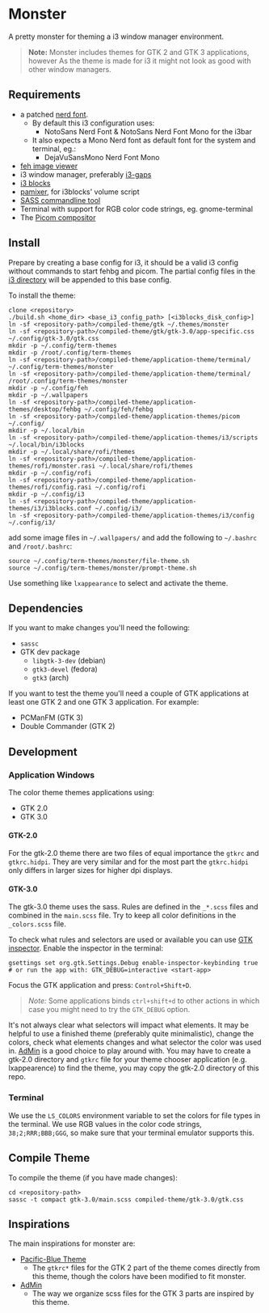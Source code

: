 # Monster

A pretty monster for theming a i3 window manager environment.

> **Note:** Monster includes themes for GTK 2 and GTK 3 applications, however As the theme is made for i3 it might not look as good with other window managers.

## Requirements

- a patched [nerd font](https://github.com/ryanoasis/nerd-fonts).
  - By default this i3 configuration uses:
    - NotoSans Nerd Font & NotoSans Nerd Font Mono for the i3bar
  - It also expects a Mono Nerd font as default font for the system and terminal, eg.:
    - DejaVuSansMono Nerd Font Mono
- [feh image viewer](https://feh.finalrewind.org/)
- i3 window manager, preferably [i3-gaps](https://github.com/Airblader/i3)
- [i3 blocks](https://vivien.github.io/i3blocks/)
- [pamixer](https://github.com/cdemoulins/pamixer), for i3blocks' volume script
- [SASS commandline tool](https://sass-lang.com/install)
- Terminal with support for RGB color code strings, eg. gnome-terminal
- The [Picom compositor](https://wiki.archlinux.org/title/Picom)

## Install

Prepare by creating a base config for i3, it should be a valid i3 config without commands to start fehbg and picom. The partial config files in the [i3 directory](application-themes/i3/partial-configs) will be appended to this base config.

To install the theme:

```
clone <repository>
./build.sh <home_dir> <base_i3_config_path> [<i3blocks_disk_config>]
ln -sf <repository-path>/compiled-theme/gtk ~/.themes/monster
ln -sf <repository-path>/compiled-theme/gtk/gtk-3.0/app-specific.css ~/.config/gtk-3.0/gtk.css
mkdir -p ~/.config/term-themes
mkdir -p /root/.config/term-themes
ln -sf <repository-path>/compiled-theme/application-theme/terminal/ ~/.config/term-themes/monster
ln -sf <repository-path>/compiled-theme/application-theme/terminal/ /root/.config/term-themes/monster
mkdir -p ~/.config/feh
mkdir -p ~/.wallpapers
ln -sf <repository-path>/compiled-theme/application-themes/desktop/fehbg ~/.config/feh/fehbg
ln -sf <repository-path>/compiled-theme/application-themes/picom ~/.config/
mkdir -p ~/.local/bin
ln -sf <repository-path>/compiled-theme/application-themes/i3/scripts ~/.local/bin/i3blocks
mkdir -p ~/.local/share/rofi/themes
ln -sf <repository-path>/compiled-theme/application-themes/rofi/monster.rasi ~/.local/share/rofi/themes
mkdir -p ~/.config/rofi
ln -sf <repository-path>/compiled-theme/application-themes/rofi/config.rasi ~/.config/rofi
mkdir -p ~/.config/i3
ln -sf <repository-path>/compiled-theme/application-themes/i3/i3blocks.conf ~/.config/i3/
ln -sf <repository-path>/compiled-theme/application-themes/i3/config ~/.config/i3/
```

add some image files in `~/.wallpapers/` and add the following to `~/.bashrc` and `/root/.bashrc`:

```
source ~/.config/term-themes/monster/file-theme.sh
source ~/.config/term-themes/monster/prompt-theme.sh
```

Use something like `lxappearance` to select and activate the theme.

## Dependencies

If you want to make changes you'll need the following:

- `sassc`
- GTK dev package
  - `libgtk-3-dev` (debian)
  - `gtk3-devel` (fedora)
  - `gtk3` (arch)

If you want to test the theme you'll need a couple of GTK applications at least one GTK 2 and one GTK 3 application. For example:

- PCManFM (GTK 3)
- Double Commander (GTK 2)

## Development

### Application Windows

The color theme themes applications using:

- GTK 2.0
- GTK 3.0

#### GTK-2.0

For the gtk-2.0 theme there are two files of equal importance the `gtkrc` and `gtkrc.hidpi`. They are very similar and for the most part the `gtkrc.hidpi` only differs in larger sizes for higher dpi displays.

#### GTK-3.0

The gtk-3.0 theme uses the sass. Rules are defined in the `_*.scss` files and combined in the `main.scss` file. Try to keep all color definitions in the `_colors.scss` file.

To check what rules and selectors are used or available you can use [GTK inspector](https://wiki.gnome.org/Projects/GTK/Inspector). Enable the inspector in the terminal:

```
gsettings set org.gtk.Settings.Debug enable-inspector-keybinding true
# or run the app with: GTK_DEBUG=interactive <start-app>
```

Focus the GTK application and press: `Control+Shift+D`.

> *Note:* Some applications binds `ctrl+shift+d` to other actions in which case you might need to try the `GTK_DEBUG` option.

It's not always clear what selectors will impact what elements. It may be helpful to use a finished theme (preferably quite minimalistic), change the colors, check what elements changes and what selector the color was used in. [AdMin](https://github.com/nrhodes91/AdMin) is a good choice to play around with. You may have to create a gtk-2.0 directory and `gtkrc` file for your theme chooser application (e.g. lxappearence) to find the theme, you may copy the gtk-2.0 directory of this repo.

### Terminal

We use the `LS_COLORS` environment variable to set the colors for file types in the terminal. We use RGB values in the color code strings, `38;2;RRR;BBB;GGG`, so make sure that your terminal emulator supports this.

## Compile Theme

To compile the theme (if you have made changes):

```
cd <repository-path>
sassc -t compact gtk-3.0/main.scss compiled-theme/gtk-3.0/gtk.css
```

## Inspirations

The main inspirations for monster are:

- [Pacific-Blue Theme](https://www.gnome-look.org/p/1295782/)
  - The `gtkrc*` files for the GTK 2 part of the theme comes directly from this theme, though the colors have been modified to fit monster.
- [AdMin](https://github.com/nrhodes91/AdMin)
  - The way we organize scss files for the GTK 3 parts are inspired by this theme.

